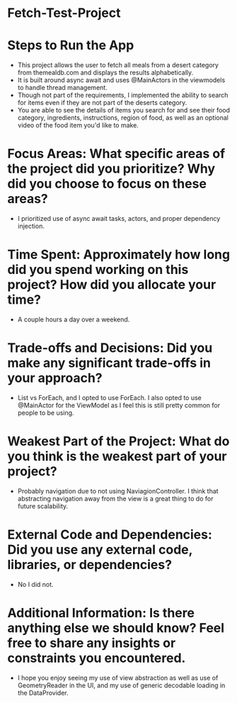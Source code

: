 # Fetch-Test-Project

# Steps to Run the App

- This project allows the user to fetch all meals from a desert category from themealdb.com and displays the results alphabetically.
- It is built around async await and uses @MainActors in the viewmodels to handle thread management.
- Though not part of the requirements, I implemented the ability to search for items even if they are not part of the deserts category.
- You are able to see the details of items you search for and see their food category, ingredients, instructions, region of food, as well as an optional video of the food item you'd like to make.

# Focus Areas: What specific areas of the project did you prioritize? Why did you choose to focus on these areas?

- I prioritized use of async await tasks, actors, and proper dependency injection.

# Time Spent: Approximately how long did you spend working on this project? How did you allocate your time?

- A couple hours a day over a weekend.

# Trade-offs and Decisions: Did you make any significant trade-offs in your approach?

- List vs ForEach, and I opted to use ForEach. I also opted to use @MainActor for the ViewModel as I feel this is still pretty common for people to be using.

# Weakest Part of the Project: What do you think is the weakest part of your project?

- Probably navigation due to not using NaviagionController. I think that abstracting navigation away from the view is a great thing to do for future scalability.

# External Code and Dependencies: Did you use any external code, libraries, or dependencies?

- No I did not.

# Additional Information: Is there anything else we should know? Feel free to share any insights or constraints you encountered.

- I hope you enjoy seeing my use of view abstraction as well as use of GeometryReader in the UI, and my use of generic decodable loading in the DataProvider.
